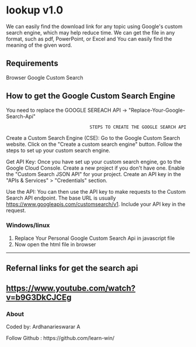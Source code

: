# lookup v1.0    
We can easily find the download link for any topic using Google's custom search engine, which may help reduce time. We can get the file in any format, such as pdf, PowerPoint, or Excel and You can easily find the meaning of the given word.  

## Requirements
Browser
Google Custom Search

## How to get the Google Custom Search Engine

You need to replace the GOOGLE SEREACH API -> "Replace-Your-Google-Search-Api"

                                    STEPS TO CREATE THE GOOGLE SEARCH API 

Create a Custom Search Engine (CSE):
Go to the Google Custom Search website.
Click on the "Create a custom search engine" button.
Follow the steps to set up your custom search engine.

Get API Key:
Once you have set up your custom search engine, go to the Google Cloud Console.
Create a new project if you don't have one.
Enable the "Custom Search JSON API" for your project.
Create an API key in the "APIs & Services" > "Credentials" section.

Use the API:
You can then use the API key to make requests to the Custom Search API endpoint. The base URL is usually https://www.googleapis.com/customsearch/v1.
Include your API key in the request.

### Windows/linux

1) Replace Your Personal Google Custom Search Api in javascript file
2) Now open the html file in browser

------------------------

## Refernal links for get the search api
## https://www.youtube.com/watch?v=b9G3DkCJCEg
### About

<p>Coded by: Ardhanarieswarar A</p>
<p>Follow Github : https://github.com/learn-win/</p>




